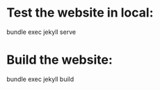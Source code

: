 # Test the website in local:
bundle exec jekyll serve


# Build the website:
bundle exec jekyll build
